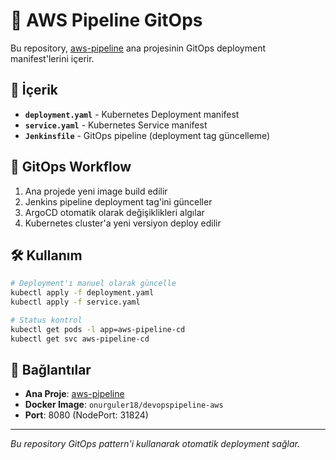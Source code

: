 # 🚀 AWS Pipeline GitOps

Bu repository, [aws-pipeline](https://github.com/onurglr/aws-pipeline) ana projesinin GitOps deployment manifest'lerini içerir.

## 📁 İçerik

- **`deployment.yaml`** - Kubernetes Deployment manifest
- **`service.yaml`** - Kubernetes Service manifest  
- **`Jenkinsfile`** - GitOps pipeline (deployment tag güncelleme)

## 🔄 GitOps Workflow

1. Ana projede yeni image build edilir
2. Jenkins pipeline deployment tag'ini günceller
3. ArgoCD otomatik olarak değişiklikleri algılar
4. Kubernetes cluster'a yeni versiyon deploy edilir

## 🛠️ Kullanım

```bash
# Deployment'ı manuel olarak güncelle
kubectl apply -f deployment.yaml
kubectl apply -f service.yaml

# Status kontrol
kubectl get pods -l app=aws-pipeline-cd
kubectl get svc aws-pipeline-cd
```

## 🔗 Bağlantılar

- **Ana Proje**: [aws-pipeline](https://github.com/onurglr/aws-pipeline)
- **Docker Image**: `onurguler18/devopspipeline-aws`
- **Port**: 8080 (NodePort: 31824)

---
*Bu repository GitOps pattern'i kullanarak otomatik deployment sağlar.*
